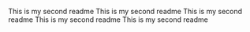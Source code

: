 This is my second readme
This is my second readme
This is my second readme
This is my second readme
This is my second readme
